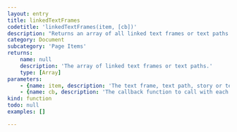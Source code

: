 ```yaml
---
layout: entry
title: linkedTextFrames
codetitle: 'linkedTextFrames(item, [cb])'
description: "Returns an array of all linked text frames or text paths in relation to a given Text Frame, Text Path, Story or Text Object.\nIf a callback function is given, `textFrames()` calls this callback function on each text frame of the given container. When the callback function returns false, the loop stops and the `textFrames()` function returns an array of all text frames up to this point."
category: Document
subcategory: 'Page Items'
returns:
    name: null
    description: 'The array of linked text frames or text paths.'
    type: [Array]
parameters:
    - {name: item, description: 'The text frame, text path, story or text object of the text frame chain.', optional: false, type: [TextFrame, TextPath, Story, TextObject]}
    - {name: cb, description: 'The callback function to call with each text frame or text path. When this function returns false the loop stops. Passed arguments: `textFrame`, `loopCount`.', optional: true, type: [Function]}
kind: function
todo: null
examples: []

---
```

